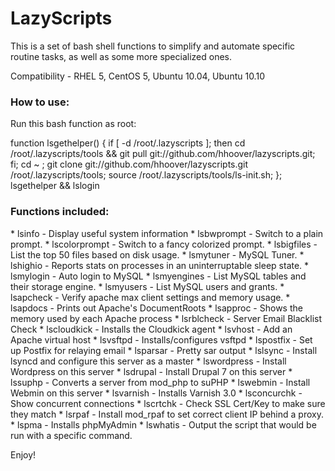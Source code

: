 <h1>LazyScripts</h1>

<p>This is a set of bash shell functions to simplify and automate specific routine tasks, as well as some more specialized ones.</p>

<p>Compatibility - RHEL 5, CentOS 5, Ubuntu 10.04, Ubuntu 10.10</p>

<h3>How to use:</h3>
<p> Run this bash function as root:</p>
	function lsgethelper() { if [ -d /root/.lazyscripts ]; then cd /root/.lazyscripts/tools && git pull git://github.com/hhoover/lazyscripts.git; fi; cd ~ ; git clone git://github.com/hhoover/lazyscripts.git /root/.lazyscripts/tools; source /root/.lazyscripts/tools/ls-init.sh; }; lsgethelper && lslogin

<h3>Functions included:</h3>
* lsinfo  - Display useful system information 
* lsbwprompt  - Switch to a plain prompt. 
* lscolorprompt  - Switch to a fancy colorized prompt. 
* lsbigfiles  - List the top 50 files based on disk usage. 
* lsmytuner  - MySQL Tuner. 
* lshighio  - Reports stats on processes in an uninterruptable sleep state. 
* lsmylogin  - Auto login to MySQL 
* lsmyengines  - List MySQL tables and their storage engine. 
* lsmyusers  - List MySQL users and grants. 
* lsapcheck  - Verify apache max client settings and memory usage. 
* lsapdocs  - Prints out Apache's DocumentRoots 
* lsapproc  - Shows the memory used by each Apache process 
* lsrblcheck  - Server Email Blacklist Check 
* lscloudkick - Installs the Cloudkick agent
* lsvhost  - Add an Apache virtual host 
* lsvsftpd - Installs/configures vsftpd
* lspostfix  - Set up Postfix for relaying email
* lsparsar - Pretty sar output
* lslsync  - Install lsyncd and configure this server as a master
* lswordpress  - Install Wordpress on this server 
* lsdrupal  - Install Drupal 7 on this server 
* lssuphp - Converts a server from mod_php to suPHP
* lswebmin  - Install Webmin on this server 
* lsvarnish - Installs Varnish 3.0
* lsconcurchk  - Show concurrent connections 
* lscrtchk - Check SSL Cert/Key to make sure they match
* lsrpaf - Install mod_rpaf to set correct client IP behind a proxy.
* lspma - Installs phpMyAdmin
* lswhatis  - Output the script that would be run with a specific command.

<p>Enjoy!</p>
